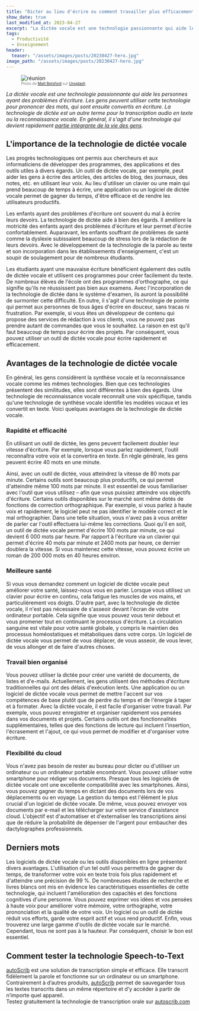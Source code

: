 ```yaml
---
title: "Dicter au lieu d'écrire ou comment travailler plus efficacement et dans de meilleures conditions."
show_date: true
last_modified_at: 2023-04-27
excerpt: "La dictée vocale est une technologie passionnante qui aide les personnes ayant des problèmes d'écriture. Les gens peuvent utiliser cette technologie pour prononcer des mots, qui sont ensuite convertis en écriture. En général, il s'agit d'une technologie de reconnaissance vocale qui devient rapidement partie intégrante de la vie des gens."
tags:
  - Productivité
  - Enseignement
header:
  teaser: "/assets/images/posts/20230427-hero.jpg"
image_path: "/assets/images/posts/20230427-hero.jpg"
---
```


<figure>
<img src="{{ site.url }}{{ site.baseurl }}/assets/images/posts/20230427-hero.jpg" alt="réunion" class="full" loading="lazy">
<figcaption style="color:grey; font-size:10px;">Photo de <a href="https://unsplash.com/@mattbotsford">Matt Botsford</a> sur <a href="https://unsplash.com">Unsplash</a>
  </figcaption>
</figure>

_La dictée vocale est une technologie passionnante qui aide les personnes ayant des problèmes d'écriture. Les gens peuvent utiliser cette technologie pour prononcer des mots, qui sont ensuite convertis en écriture. La technologie de dictée est un autre terme pour la transcription audio en texte ou la reconnaissance vocale. En général, il s'agit d'une technologie qui devient rapidement [partie intégrante de la vie des gens](https://fr.blog.autoscrib.com/Reconnaissance-vocale-l'IA-au-service-des-personnes-souffrant-de-troubles-de-l'apprentissage/)._

## L'importance de la technologie de dictée vocale
Les progrès technologiques ont permis aux chercheurs et aux informaticiens de développer des programmes, des applications et des outils utiles à divers égards. Un outil de dictée vocale, par exemple, peut aider les gens à écrire des articles, des articles de blog, des journaux, des notes, etc. en utilisant leur voix.
Au lieu d'utiliser un clavier ou une main qui prend beaucoup de temps à écrire, une application ou un logiciel de dictée vocale permet de gagner du temps, d'être efficace et de rendre les utilisateurs productifs.

Les enfants ayant des problèmes d'écriture ont souvent du mal à écrire leurs devoirs. La technologie de dictée aide à bien des égards. Il améliore la motricité des enfants ayant des problèmes d'écriture et leur permet d'écrire confortablement.
Auparavant, les enfants souffrant de problèmes de santé comme la dyslexie subissaient beaucoup de stress lors de la rédaction de leurs devoirs. Avec le développement de la technologie de la parole au texte et son incorporation dans les établissements d'enseignement, c'est un soupir de soulagement pour de nombreux étudiants.

Les étudiants ayant une mauvaise écriture bénéficient également des outils de dictée vocale et utilisent ces programmes pour créer facilement du texte. De nombreux élèves de l'école ont des programmes d'orthographe, ce qui signifie qu'ils ne réussissent pas bien aux examens. Avec l'incorporation de la technologie de dictée dans le système d'examen, ils auront la possibilité de surmonter cette difficulté.
En outre, il s'agit d'une technologie de pointe qui permet aux personnes de tous âges d'écrire en douceur, sans tracas ni frustration. Par exemple, si vous êtes un développeur de contenu qui propose des services de rédaction à vos clients, vous ne pouvez pas prendre autant de commandes que vous le souhaitez. La raison en est qu'il faut beaucoup de temps pour écrire des projets. Par conséquent, vous pouvez utiliser un outil de dictée vocale pour écrire rapidement et efficacement.

## Avantages de la technologie de dictée vocale
En général, les gens considèrent la synthèse vocale et la reconnaissance vocale comme les mêmes technologies. Bien que ces technologies présentent des similitudes, elles sont différentes à bien des égards. Une technologie de reconnaissance vocale reconnaît une voix spécifique, tandis qu'une technologie de synthèse vocale identifie les modèles vocaux et les convertit en texte. Voici quelques avantages de la technologie de dictée vocale.

### Rapidité et efficacité
En utilisant un outil de dictée, les gens peuvent facilement doubler leur vitesse d'écriture. Par exemple, lorsque vous parlez rapidement, l'outil reconnaîtra votre voix et la convertira en texte. En règle générale, les gens peuvent écrire 40 mots en une minute.

Ainsi, avec un outil de dictée, vous atteindrez la vitesse de 80 mots par minute. Certains outils sont beaucoup plus productifs, ce qui permet d'atteindre même 100 mots par minute. Il est essentiel de vous familiariser avec l'outil que vous utilisez – afin que vous puissiez atteindre vos objectifs d'écriture.
Certains outils disponibles sur le marché sont même dotés de fonctions de correction orthographique. Par exemple, si vous parlez à haute voix et rapidement, le logiciel peut ne pas identifier le modèle correct et le mal orthographier. Dans une telle situation, vous n'avez pas à vous arrêter de parler car l'outil effectuera lui-même les corrections.
Quoi qu'il en soit, un outil de dictée vocale permet d'écrire 100 mots par minute, ce qui devient 6 000 mots par heure. Par rapport à l'écriture via un clavier qui permet d'écrire 40 mots par minute et 2400 mots par heure, ce dernier doublera la vitesse. Si vous maintenez cette vitesse, vous pouvez écrire un roman de 200 000 mots en 40 heures environ.

### Meilleure santé
Si vous vous demandez comment un logiciel de dictée vocale peut améliorer votre santé, laissez-nous vous en parler. Lorsque vous utilisez un clavier pour écrire en continu, cela fatigue les muscles de vos mains, et particulièrement vos doigts.
D'autre part, avec la technologie de dictée vocale, il n'est pas nécessaire de s'asseoir devant l'écran de votre ordinateur portable. Cela signifie que vous pouvez vous tenir debout et vous promener tout en continuant le processus d'écriture.
La circulation sanguine est vitale pour votre santé globale, y compris le maintien des processus homéostatiques et métaboliques dans votre corps. Un logiciel de dictée vocale vous permet de vous déplacer, de vous asseoir, de vous lever, de vous allonger et de faire d'autres choses.

### Travail bien organisé
Vous pouvez utiliser la dictée pour créer une variété de documents, de listes et d'e-mails. Actuellement, les gens utilisent des méthodes d'écriture traditionnelles qui ont des délais d'exécution lents. Une application ou un logiciel de dictée vocale vous permet de mettre l'accent sur vos compétences de base plutôt que de perdre du temps et de l'énergie à taper et à formater.
Avec la dictée vocale, il est facile d'organiser votre travail. Par exemple, vous pouvez enregistrer et organiser rapidement vos pensées dans vos documents et projets.
Certains outils ont des fonctionnalités supplémentaires, telles que des fonctions de lecture qui incluent l'insertion, l'écrasement et l'ajout, ce qui vous permet de modifier et d'organiser votre écriture.

### Flexibilité du cloud
Vous n'avez pas besoin de rester au bureau pour dicter ou d'utiliser un ordinateur ou un ordinateur portable encombrant. Vous pouvez utiliser votre smartphone pour rédiger vos documents. Presque tous les logiciels de dictée vocale ont une excellente compatibilité avec les smartphones.
Ainsi, vous pouvez gagner du temps en dictant des documents lors de vos déplacements ou en voyage. La gestion du temps est l'élément le plus crucial d'un logiciel de dictée vocale.
De même, vous pouvez envoyer vos documents par e-mail et les télécharger sur votre service d'assistance cloud. L'objectif est d'automatiser et d'externaliser les transcriptions ainsi que de réduire la probabilité de dépenser de l'argent pour embaucher des dactylographes professionnels.

## Derniers mots
Les logiciels de dictée vocale ou les outils disponibles en ligne présentent divers avantages. L'utilisation d'un tel outil vous permettra de gagner du temps, de transformer votre voix en texte trois fois plus rapidement et d'atteindre une précision de 99 %.
De nombreuses études de recherche et livres blancs ont mis en évidence les caractéristiques essentielles de cette technologie, qui incluent l'amélioration des capacités et des fonctions cognitives d'une personne. Vous pouvez exprimer vos idées et vos pensées à haute voix pour améliorer votre mémoire, votre orthographe, votre prononciation et la qualité de votre voix.
Un logiciel ou un outil de dictée réduit vos efforts, garde votre esprit actif et vous rend productif. Enfin, vous trouverez une large gamme d'outils de dictée vocale sur le marché. Cependant, tous ne sont pas à la hauteur. Par conséquent, choisir le bon est essentiel.

## Comment tester la technologie Speech-to-Text
[autoScrib](https://autoscrib.com/) est une solution de transcription simple et efficace. Elle transcrit fidèlement la parole et fonctionne sur un ordinateur ou un smartphone. Contrairement à d’autres produits, [autoScrib](https://autoscrib.com/) permet de sauvegarder tous les textes transcrits dans un même répertoire et d’y accéder à partir de n’importe quel appareil.  
Testez gratuitement la technologie de transcription orale sur [autoscrib.com](https://autoscrib.com/)
